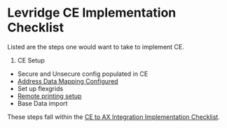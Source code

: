 ﻿
# Levridge CE Implementation Checklist
Listed are the steps one would want to take to implement CE.

1. CE Setup

  - Secure and Unsecure config populated in CE
  - [Address Data Mapping Configured](Address_Data_Mapping.md)
  - Set up flexgrids
  - [Remote printing setup](https://levridgesoftware.github.io/Levridge-CRM-Remote-Printing-Service/)
  - Base Data import

These steps fall within the [CE to AX Integration Implementation Checklist](CE_to_AX_Integration_Implementation_Checklist.md).



